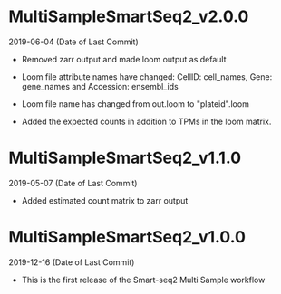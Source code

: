 # MultiSampleSmartSeq2_v2.0.0

2019-06-04 (Date of Last Commit)
* Removed zarr output and made loom output as default

* Loom file attribute names have changed: CellID: cell_names, Gene: gene_names and Accession: ensembl_ids

* Loom file name has changed from out.loom to "plateid".loom

* Added the expected counts in addition to TPMs in the loom matrix. 

# MultiSampleSmartSeq2_v1.1.0

2019-05-07 (Date of Last Commit)
* Added estimated count matrix to zarr output

# MultiSampleSmartSeq2_v1.0.0

2019-12-16 (Date of Last Commit)

* This is the first release of the Smart-seq2 Multi Sample workflow
